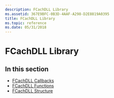 ```yaml
---
description: FCachDLL Library
ms.assetid: 367E9BFC-0B3D-4AAF-A298-D2E8819A0395
title: FCachDLL Library
ms.topic: reference
ms.date: 05/31/2018
---
```


# FCachDLL Library

## In this section

-   [FCachDLL Callbacks](fcachdll-callbacks.md)
-   [FCachDLL Functions](fcachdll-functions.md)
-   [FCachDLL Structure](fcachdll-structure.md)

 

 



